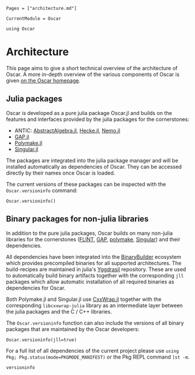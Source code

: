 ```@contents
Pages = ["architecture.md"]
```

```@meta
CurrentModule = Oscar
```

```@setup oscar
using Oscar
```

# Architecture

This page aims to give a short technical overview of the architecture of Oscar.
A more in-depth overview of the various components of Oscar is given
[on the Oscar homepage](https://oscar.computeralgebra.de/about/).

## Julia packages

Oscar is developed as a pure julia package Oscar.jl and builds on the features
and interfaces provided by the julia packages for the cornerstones:
  - ANTIC: [AbstractAlgebra.jl](https://github.com/Nemocas/AbstractAlgebra.jl),
           [Hecke.jl](https://github.com/thofma/Hecke.jl),
           [Nemo.jl](https://github.com/nemocas/Nemo.jl)
  - [GAP.jl](https://github.com/oscar-system/GAP.jl)
  - [Polymake.jl](https://github.com/oscar-system/Polymake.jl)
  - [Singular.jl](https://github.com/oscar-system/Singular.jl)

The packages are integrated into the julia package manager and will be
installed automatically as dependencies of Oscar. They can be accessed directly
by their names once Oscar is loaded.

The current versions of these packages can be inspected with the `Oscar.versioninfo` command:

```@repl oscar
Oscar.versioninfo()
```

## Binary packages for non-julia libraries

In addition to the pure julia packages, Oscar builds on many non-julia libraries
for the cornerstones ([FLINT](http://flintlib.org/), [GAP](https://gap-system.org/),
[polymake](https://polymake.org), [Singular](https://www.singular.uni-kl.de/))
and their dependencies.

All dependencies have been integrated into the [BinaryBuilder](https://binarybuilder.org/)
ecosystem which provides precompiled binaries for all supported architectures.
The build-recipes are maintained in julia's [Yggdrasil](https://github.com/JuliaPackaging/Yggdrasil)
repository. These are used to automatically build binary artifacts together with the
corresponding `jll` packages which allow automatic installation of all required
binaries as dependencies for Oscar.

Both Polymake.jl and Singular.jl use [CxxWrap.jl](https://github.com/JuliaInterop/CxxWrap.jl)
together with the corresponding `libcxxwrap-julia` library as an intermediate layer between the
julia packages and the C / C++ libraries.


The `Oscar.versioninfo` function can also include the versions of all binary packages that are
maintained by the Oscar developers:

```@repl oscar
Oscar.versioninfo(jll=true)
```

For a full list of all dependencies of the current project please use
`using Pkg; Pkg.status(mode=PKGMODE_MANIFEST)` or the Pkg REPL command `]st -m`.


```@docs
versioninfo
```
